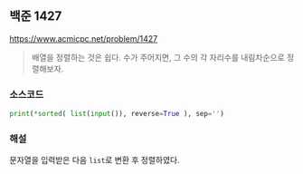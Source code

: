 ## 백준 1427
https://www.acmicpc.net/problem/1427

> 배열을 정렬하는 것은 쉽다. 수가 주어지면, 그 수의 각 자리수를 내림차순으로 정렬해보자.


### 소스코드
```py
print(*sorted( list(input()), reverse=True ), sep='')
```

### 해설
문자열을 입력받은 다음 `list`로 변환 후 정렬하였다.
